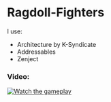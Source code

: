 # Ragdoll-Fighters
I use:
- Architecture by K-Syndicate
- Addressables
- Zenject

### Video:
[![Watch the gameplay](https://i.imgur.com/vKb2F1B.png)](https://youtube.com/shorts/EW4S27N80gI?feature=share)
